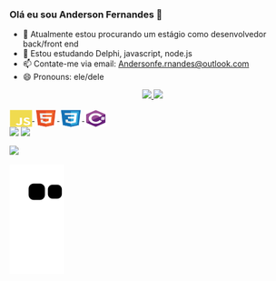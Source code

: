 ### Olá eu sou Anderson Fernandes 👋

- 🔭 Atualmente estou procurando um estágio como desenvolvedor back/front end
- 🌱 Estou estudando Delphi, javascript, node.js
- 📫 Contate-me via email: Andersonfe.rnandes@outlook.com
- 😄 Pronouns: ele/dele

<div align="center">
  <a href="https://github.com/AndershowDelphi">
  <img height="180em" src="https://github-readme-stats.vercel.app/api?username=AndershowDelphi&show_icons=true&theme=dracula&include_all_commits=true&count_private=true"/>
  <img height="180em" src="https://github-readme-stats.vercel.app/api/top-langs/?username=AndershowDelphi&layout=compact&langs_count=7&theme=dracula"/>
  
  </div>
<div style="display: inline_block"><br>
  <img align="center" alt="Rafa-Js" height="30" width="40" src="https://raw.githubusercontent.com/devicons/devicon/master/icons/javascript/javascript-plain.svg">
  <img align="center" alt="Rafa-HTML" height="30" width="40" src="https://raw.githubusercontent.com/devicons/devicon/master/icons/html5/html5-original.svg">
  <img align="center" alt="Rafa-CSS" height="30" width="40" src="https://raw.githubusercontent.com/devicons/devicon/master/icons/css3/css3-original.svg">
  <img align="center" alt="Rafa-Csharp" height="30" width="40" src="https://raw.githubusercontent.com/devicons/devicon/master/icons/csharp/csharp-original.svg">
</div>
  
  
  
</div>
<a href="https://www.linkedin.com/in/anderson-fernandes-3803b3226/" target="_blank"><img src="https://img.shields.io/badge/-LinkedIn-%230077B5?style=for-the-badge&logo=linkedin&logoColor=white" target="_blank"></a>
<a href = "mailto:varariumurel@gmail.com
"><img src="https://img.shields.io/badge/-Gmail-%23333?style=for-the-badge&logo=gmail&logoColor=white" target="_blank"></a>

<a href="https://wa.me/+5514991793829" target="_blank"><img src="https://img.shields.io/badge/WhatsApp-25D366?style=for-the-badge&logo=whatsapp&logoColor=white" target="_blank"></a>

![Snake animation](https://github.com/rafaballerini/rafaballerini/blob/output/github-contribution-grid-snake.svg)


